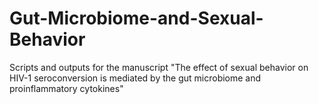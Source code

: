 # Gut-Microbiome-and-Sexual-Behavior
Scripts and outputs for the manuscript "The effect of sexual behavior on HIV-1 seroconversion is mediated by the gut microbiome and proinflammatory cytokines"
